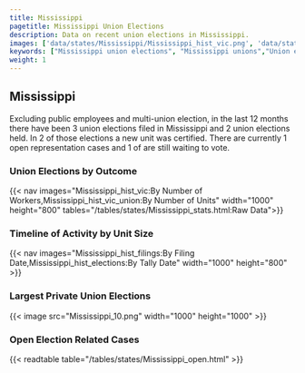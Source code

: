 ```yaml
---
title: Mississippi
pagetitle: Mississippi Union Elections
description: Data on recent union elections in Mississippi.
images: ['data/states/Mississippi/Mississippi_hist_vic.png', 'data/states/Mississippi/Mississippi_hist_size.png', 'data/states/Mississippi/Mississippi_10.png']
keywords: ["Mississippi union elections", "Mississippi unions","Union elections"]
weight: 1
---
```

##  Mississippi

Excluding public employees and multi-union election, in the last 12 months there have been 3 union elections filed in Mississippi and 2 union elections held. In 2 of those elections a new unit was certified. There are currently 1 open representation cases and 1 of are still waiting to vote.

### Union Elections by Outcome
{{< nav images="Mississippi_hist_vic:By Number of Workers,Mississippi_hist_vic_union:By Number of Units" width="1000" height="800" tables="/tables/states/Mississippi_stats.html:Raw Data">}}

### Timeline of Activity by Unit Size
{{< nav images="Mississippi_hist_filings:By Filing Date,Mississippi_hist_elections:By Tally Date" width="1000" height="800" >}}

### Largest Private Union Elections
{{< image src="Mississippi_10.png" width="1000" height="1000"  >}}

### Open Election Related Cases
{{< readtable table="/tables/states/Mississippi_open.html" >}}

